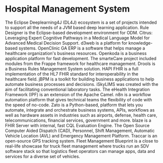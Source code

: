 # Hospital Management System

The Eclipse Deeplearning4J (DL4J) ecosystem is a set of projects intended to support all the needs of a JVM based deep learning application. Rule Designer is the Eclipse-based development environment for ODM. Citrus: Leveraging Expert Cognitive Pathways in a Medical Language Model for Advanced Medical Decision Support. d3web is a platform for knowledge-based systems. OpenClinic GA ERP is a software that helps manage a healthcare organization's business resources. Openkoda is a business application platform for fast development. The smarteCare project included modules from the Frappe framework for healthcare management. Drools is a Business Rules Management System solution. HAPI FHIR is a full implementation of the HL7 FHIR standard for interoperability in the healthcare field. jBPM is a toolkit for building business applications to help automate business processes and decisions. iSkyLIMS was created with the aim of facilitating conventional laboratory tasks. The eHealth Integration Framework (IPF) is an extension of the Apache Camel. n8n is a workflow automation platform that gives technical teams the flexibility of code with the speed of no-code. Zato is a Python-based, platform that lets you automate, integrate and orchestrate business systems, APIs, workflows as well as hardware assets in industries such as airports, defense, health care, telecommunications, financial services, government and more. blaze is a FHIR Server with internal, fast CQL Evaluation Engine. The Open Source Computer Aided Dispatch (CAD), Personnel, Shift Management, Automatic Vehicle Location (AVL) and Emergency Management Platform. Traccar is an open-source GPS tracking system. Fleet Management Blueprint is a close to real-life showcase for truck fleet management where trucks run an SDV software stack so that logistics fleet operators can manage apps, data and services for a diverse set of vehicles.